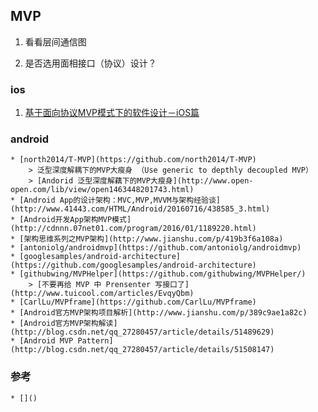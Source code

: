 ## MVP

1. 看看层间通信图

2. 是否选用面相接口（协议）设计？

### ios

1. [基于面向协议MVP模式下的软件设计－iOS篇](http://www.cocoachina.com/ios/20151223/14768.html)


### android

	* [north2014/T-MVP](https://github.com/north2014/T-MVP)
		> 泛型深度解耦下的MVP大瘦身 （Use generic to depthly decoupled MVP）
		> [Andorid 泛型深度解藕下的MVP大瘦身](http://www.open-open.com/lib/view/open1463448201743.html)
	* [Android App的设计架构：MVC,MVP,MVVM与架构经验谈](http://www.41443.com/HTML/Android/20160716/438585_3.html)
	* [Android开发App架构MVP模式](http://cdnnn.07net01.com/program/2016/01/1189220.html)
	* [架构思维系列之MVP架构](http://www.jianshu.com/p/419b3f6a108a)
	* [antoniolg/androidmvp](https://github.com/antoniolg/androidmvp)
	* [googlesamples/android-architecture](https://github.com/googlesamples/android-architecture)
	* [githubwing/MVPHelper](https://github.com/githubwing/MVPHelper/)
		> [不要再给 MVP 中 Prensenter 写接口了](http://www.tuicool.com/articles/EvqyQbm)
	* [CarlLu/MVPframe](https://github.com/CarlLu/MVPframe)
	* [Android官方MVP架构项目解析](http://www.jianshu.com/p/389c9ae1a82c)
	* [Android官方MVP架构解读](http://blog.csdn.net/qq_27280457/article/details/51489629)
	* [Android MVP Pattern](http://blog.csdn.net/qq_27280457/article/details/51508147)


### 参考

	* []()